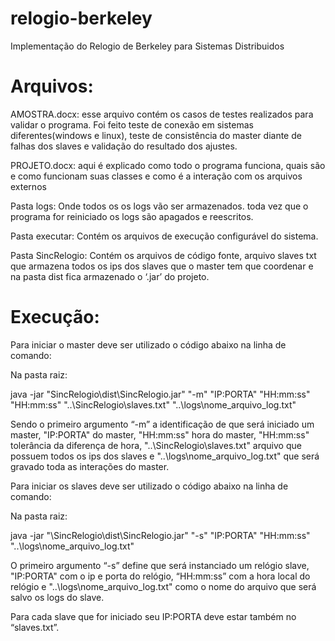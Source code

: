 # relogio-berkeley
Implementação do Relogio de Berkeley para Sistemas Distribuidos

# Arquivos:

AMOSTRA.docx: esse arquivo contém os casos de testes realizados para validar o programa. Foi feito teste de conexão em sistemas diferentes(windows e linux), teste de consistência do master diante de falhas dos slaves e validação do resultado dos ajustes.

PROJETO.docx: aqui é explicado como todo o programa funciona, quais são e como funcionam suas classes e como é a interação com os arquivos externos

Pasta logs: Onde todos os os logs vão ser armazenados. toda vez que o programa for reiniciado os logs são apagados e reescritos.

Pasta executar: Contém os arquivos de execução configurável do sistema.

Pasta SincRelogio: Contém os arquivos de código fonte, arquivo slaves txt que armazena todos os ips dos slaves que o master tem que coordenar e na pasta dist fica armazenado o ‘.jar’ do projeto.
 

# Execução:

Para iniciar o master  deve ser utilizado o código abaixo na linha de comando:

Na pasta raiz:

java -jar "SincRelogio\dist\SincRelogio.jar" "-m" "IP:PORTA" "HH:mm:ss" "HH:mm:ss" "..\SincRelogio\slaves.txt" "..\logs\nome_arquivo_log.txt"

Sendo o primeiro argumento “-m” a identificação de que será iniciado um master, "IP:PORTA" do master, "HH:mm:ss" hora do master, "HH:mm:ss" tolerância da diferença de hora, "..\SincRelogio\slaves.txt" arquivo que possuem todos os ips dos slaves e "..\logs\nome_arquivo_log.txt" que será gravado toda as interações do master.

Para iniciar os slaves deve ser utilizado o código abaixo na linha de comando:

Na pasta raiz:

 java -jar "\SincRelogio\dist\SincRelogio.jar" "-s" "IP:PORTA" "HH:mm:ss" "..\logs\nome_arquivo_log.txt"	

O primeiro argumento “-s” define que será instanciado um relógio slave,  "IP:PORTA"  com o ip e porta do relógio, “HH:mm:ss” com a hora local do relógio e "..\logs\nome_arquivo_log.txt" como o nome do arquivo que será salvo os logs do slave.

Para cada slave que for iniciado seu IP:PORTA deve estar também no “slaves.txt”.
